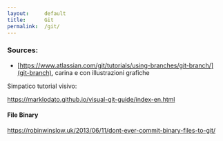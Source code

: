 ```yaml
---
layout:     default
title:      Git
permalink:  /git/
---
```


### Sources:

* [https://www.atlassian.com/git/tutorials/using-branches/git-branch/](git-branch), carina e con illustrazioni grafiche

Simpatico tutorial visivo:

https://marklodato.github.io/visual-git-guide/index-en.html


#### File Binary

https://robinwinslow.uk/2013/06/11/dont-ever-commit-binary-files-to-git/
